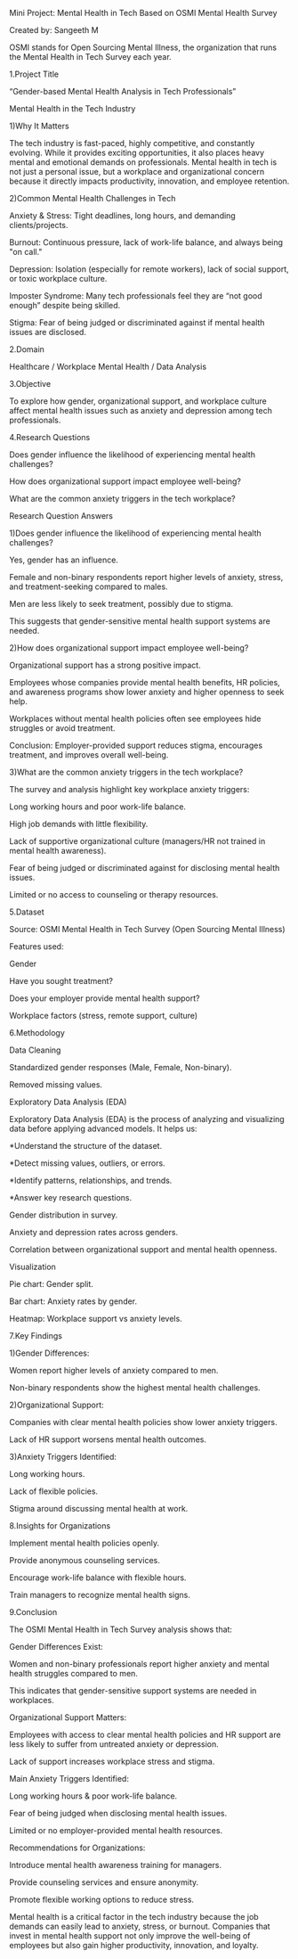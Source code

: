 Mini Project: Mental Health in Tech Based on OSMI Mental Health Survey

Created by: Sangeeth M

OSMI stands for Open Sourcing Mental Illness, the organization that runs the Mental Health in Tech Survey each year.

1.Project Title

“Gender-based Mental Health Analysis in Tech Professionals”

Mental Health in the Tech Industry

1️)Why It Matters

The tech industry is fast-paced, highly competitive, and constantly evolving. While it provides exciting opportunities, it also places heavy mental and emotional demands on professionals. Mental health in tech is not just a personal issue, but a workplace and organizational concern because it directly impacts productivity, innovation, and employee retention.

2️)Common Mental Health Challenges in Tech

Anxiety & Stress: Tight deadlines, long hours, and demanding clients/projects.

Burnout: Continuous pressure, lack of work-life balance, and always being "on call."

Depression: Isolation (especially for remote workers), lack of social support, or toxic workplace culture.

Imposter Syndrome: Many tech professionals feel they are “not good enough” despite being skilled.

Stigma: Fear of being judged or discriminated against if mental health issues are disclosed.

2.Domain

Healthcare / Workplace Mental Health / Data Analysis

3.Objective

To explore how gender, organizational support, and workplace culture affect mental health issues such as anxiety and depression among tech professionals.

4.Research Questions

Does gender influence the likelihood of experiencing mental health challenges?

How does organizational support impact employee well-being?

What are the common anxiety triggers in the tech workplace?

Research Question Answers

1️)Does gender influence the likelihood of experiencing mental health challenges?

Yes, gender has an influence.

Female and non-binary respondents report higher levels of anxiety, stress, and treatment-seeking compared to males.

Men are less likely to seek treatment, possibly due to stigma.

This suggests that gender-sensitive mental health support systems are needed.

2)How does organizational support impact employee well-being?

Organizational support has a strong positive impact.

Employees whose companies provide mental health benefits, HR policies, and awareness programs show lower anxiety and higher openness to seek help.

Workplaces without mental health policies often see employees hide struggles or avoid treatment.

Conclusion: Employer-provided support reduces stigma, encourages treatment, and improves overall well-being.

3️)What are the common anxiety triggers in the tech workplace?

The survey and analysis highlight key workplace anxiety triggers:

Long working hours and poor work-life balance.

High job demands with little flexibility.

Lack of supportive organizational culture (managers/HR not trained in mental health awareness).

Fear of being judged or discriminated against for disclosing mental health issues.

Limited or no access to counseling or therapy resources.

5.Dataset

Source: OSMI Mental Health in Tech Survey (Open Sourcing Mental Illness)

Features used:

Gender

Have you sought treatment?

Does your employer provide mental health support?

Workplace factors (stress, remote support, culture)

6.Methodology

Data Cleaning

Standardized gender responses (Male, Female, Non-binary).

Removed missing values.

Exploratory Data Analysis (EDA)

Exploratory Data Analysis (EDA) is the process of analyzing and visualizing data before applying advanced models. It helps us:

*Understand the structure of the dataset.

*Detect missing values, outliers, or errors.

*Identify patterns, relationships, and trends.

*Answer key research questions.

Gender distribution in survey.

Anxiety and depression rates across genders.

Correlation between organizational support and mental health openness.

Visualization

Pie chart: Gender split.

Bar chart: Anxiety rates by gender.

Heatmap: Workplace support vs anxiety levels.

7.Key Findings

1)Gender Differences:

Women report higher levels of anxiety compared to men.

Non-binary respondents show the highest mental health challenges.

2)Organizational Support:

Companies with clear mental health policies show lower anxiety triggers.

Lack of HR support worsens mental health outcomes.

3)Anxiety Triggers Identified:

Long working hours.

Lack of flexible policies.

Stigma around discussing mental health at work.

8.Insights for Organizations

Implement mental health policies openly.

Provide anonymous counseling services.

Encourage work-life balance with flexible hours.

Train managers to recognize mental health signs.

9.Conclusion

The OSMI Mental Health in Tech Survey analysis shows that:

Gender Differences Exist:

Women and non-binary professionals report higher anxiety and mental health struggles compared to men.

This indicates that gender-sensitive support systems are needed in workplaces.

Organizational Support Matters:

Employees with access to clear mental health policies and HR support are less likely to suffer from untreated anxiety or depression.

Lack of support increases workplace stress and stigma.

Main Anxiety Triggers Identified:

Long working hours & poor work-life balance.

Fear of being judged when disclosing mental health issues.

Limited or no employer-provided mental health resources.

Recommendations for Organizations:

Introduce mental health awareness training for managers.

Provide counseling services and ensure anonymity.

Promote flexible working options to reduce stress.

Mental health is a critical factor in the tech industry because the job demands can easily lead to anxiety, stress, or burnout. Companies that invest in mental health support not only improve the well-being of employees but also gain higher productivity, innovation, and loyalty.
